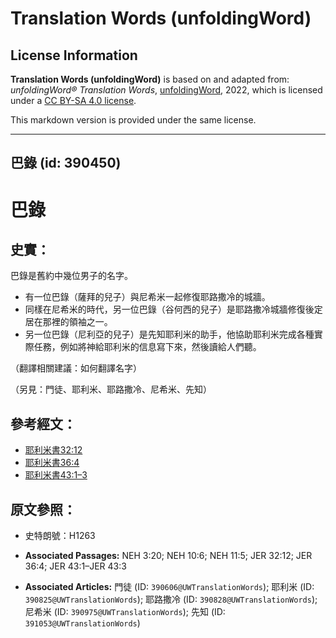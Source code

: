 # Translation Words (unfoldingWord)

## License Information

**Translation Words (unfoldingWord)** is based on and adapted from: _unfoldingWord® Translation Words_, [unfoldingWord](https://unfoldingword.org/utw), 2022, which is licensed under a [CC BY-SA 4.0 license](https://creativecommons.org/licenses/by-sa/4.0/legalcode.en).

This markdown version is provided under the same license.



--------------------------------

## 巴錄 (id: 390450)

巴錄
==

史實：
---

巴錄是舊約中幾位男子的名字。

* 有一位巴錄（薩拜的兒子）與尼希米一起修復耶路撒冷的城牆。
* 同樣在尼希米的時代，另一位巴錄（谷何西的兒子）是耶路撒冷城牆修復後定居在那裡的領袖之一。
* 另一位巴錄（尼利亞的兒子）是先知耶利米的助手，他協助耶利米完成各種實際任務，例如將神給耶利米的信息寫下來，然後讀給人們聽。

（翻譯相關建議：如何翻譯名字）

（另見：門徒、耶利米、耶路撒冷、尼希米、先知）

參考經文：
-----

* [耶利米書32:12](https://ref.ly/Jer32:12)
* [耶利米書36:4](https://ref.ly/Jer36:4)
* [耶利米書43:1–3](https://ref.ly/Jer43:1-Jer43:3)

原文參照：
-----

* 史特朗號：H1263

* **Associated Passages:** NEH 3:20; NEH 10:6; NEH 11:5; JER 32:12; JER 36:4; JER 43:1–JER 43:3
* **Associated Articles:** 門徒 (ID: `390606@UWTranslationWords`); 耶利米 (ID: `390825@UWTranslationWords`); 耶路撒冷 (ID: `390828@UWTranslationWords`); 尼希米 (ID: `390975@UWTranslationWords`); 先知 (ID: `391053@UWTranslationWords`)

